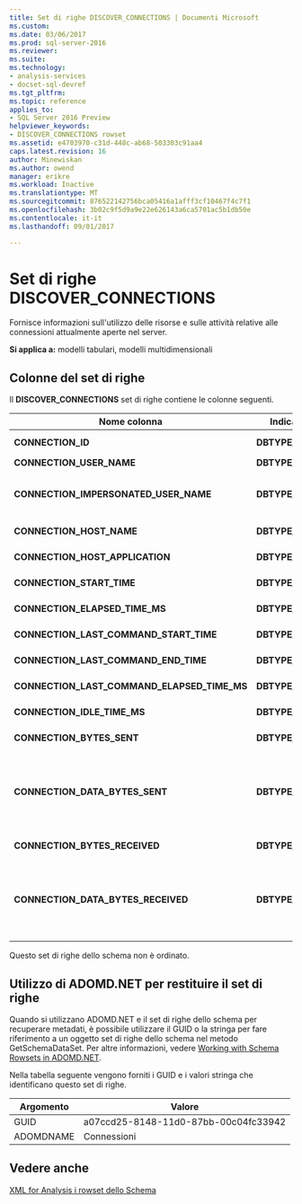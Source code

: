 ```yaml
---
title: Set di righe DISCOVER_CONNECTIONS | Documenti Microsoft
ms.custom: 
ms.date: 03/06/2017
ms.prod: sql-server-2016
ms.reviewer: 
ms.suite: 
ms.technology:
- analysis-services
- docset-sql-devref
ms.tgt_pltfrm: 
ms.topic: reference
applies_to:
- SQL Server 2016 Preview
helpviewer_keywords:
- DISCOVER_CONNECTIONS rowset
ms.assetid: e4703970-c31d-448c-ab68-503303c91aa4
caps.latest.revision: 16
author: Minewiskan
ms.author: owend
manager: erikre
ms.workload: Inactive
ms.translationtype: MT
ms.sourcegitcommit: 876522142756bca05416a1afff3cf10467f4c7f1
ms.openlocfilehash: 3b02c9f5d9a9e22e626143a6ca5701ac5b1db50e
ms.contentlocale: it-it
ms.lasthandoff: 09/01/2017

---
```

# <a name="discoverconnections-rowset"></a>Set di righe DISCOVER_CONNECTIONS
  Fornisce informazioni sull'utilizzo delle risorse e sulle attività relative alle connessioni attualmente aperte nel server.  
  
 **Si applica a:** modelli tabulari, modelli multidimensionali  
  
## <a name="rowset-columns"></a>Colonne del set di righe  
 Il **DISCOVER_CONNECTIONS** set di righe contiene le colonne seguenti.  
  
|Nome colonna|Indicatore del tipo|Restrizioni|Description|  
|-----------------|--------------------|------------------|-----------------|  
|**CONNECTION_ID**|**DBTYPE_I4**|Sì|Numero univoco che identifica la connessione.|  
|**CONNECTION_USER_NAME**|**DBTYPE_WSTR**|Sì|Nome utente della connessione.|  
|**CONNECTION_IMPERSONATED_USER_NAME**|**DBTYPE_WSTR**|Sì|Riservato per utilizzi futuri. In Analysis Services viene sempre restituito NULL per il valore di CONNECTION_IMPERSONATED_USER_NAME.|  
|**CONNECTION_HOST_NAME**|**DBTYPE_WSTR**|Sì|Nome del computer che ha iniziato la connessione.|  
|**CONNECTION_HOST_APPLICATION**|**DBTYPE_WSTR**||Nome dell'applicazione che ha iniziato la connessione.|  
|**CONNECTION_START_TIME**|**DBTYPE_DBTIMESTAMP**||Data e ora UTC del server in cui è iniziata la connessione.|  
|**CONNECTION_ELAPSED_TIME_MS**|**DBTYPE_I8**|Sì|Tempo trascorso, in millisecondi, dopo l'avvio della connessione.|  
|**CONNECTION_LAST_COMMAND_START_TIME**|**DBTYPE_DBTIMESTAMP**||Data e ora UTC del server in cui è iniziata l'esecuzione dell'ultimo comando.|  
|**CONNECTION_LAST_COMMAND_END_TIME**|**DBTYPE_DBTIMESTAMP**||Data e ora UTC del server in cui è terminata l'esecuzione dell'ultimo comando.|  
|**CONNECTION_LAST_COMMAND_ELAPSED_TIME_MS**|**DBTYPE_I8**|Sì|Tempo trascorso, in millisecondi, dopo la fine dell'esecuzione dell'ultimo comando.|  
|**CONNECTION_IDLE_TIME_MS**|**DBTYPE_I8**|Sì|Tempo di inattività, in millisecondi, dopo l'avvio della connessione.|  
|**CONNECTION_BYTES_SENT**|**DBTYPE_I8**||Numero accumulato dei byte inviati dalla connessione dopo l'avvio della connessione.|  
|**CONNECTION_DATA_BYTES_SENT**|**DBTYPE_I8**||Numero accumulato dei byte di dati inviati dalla connessione dopo l'avvio della connessione.<br /><br /> I dati vengono trasmessi compressi sulla connessione. Questo valore rappresenta i dati espansi inviati.|  
|**CONNECTION_BYTES_RECEIVED**|**DBTYPE_I8**||Numero accumulato dei byte ricevuti dalla connessione dopo l'avvio della connessione.|  
|**CONNECTION_DATA_BYTES_RECEIVED**|**DBTYPE_I8**||Numero accumulato dei byte di dati ricevuti dalla connessione dopo l'avvio della connessione.<br /><br /> I dati vengono trasmessi compressi sulla connessione. Questo valore rappresenta i dati espansi ricevuti.|  
  
 Questo set di righe dello schema non è ordinato.  
  
## <a name="using-adomdnet-to-return-the-rowset"></a>Utilizzo di ADOMD.NET per restituire il set di righe  
 Quando si utilizzano ADOMD.NET e il set di righe dello schema per recuperare metadati, è possibile utilizzare il GUID o la stringa per fare riferimento a un oggetto set di righe dello schema nel metodo GetSchemaDataSet. Per altre informazioni, vedere [Working with Schema Rowsets in ADOMD.NET](../../../analysis-services/multidimensional-models-adomd-net-client/retrieving-metadata-working-with-schema-rowsets.md).  
  
 Nella tabella seguente vengono forniti i GUID e i valori stringa che identificano questo set di righe.  
  
|Argomento|Valore|  
|--------------|-----------|  
|GUID|a07ccd25-8148-11d0-87bb-00c04fc33942|  
|ADOMDNAME|Connessioni|  
  
## <a name="see-also"></a>Vedere anche  
 [XML for Analysis i rowset dello Schema](../../../analysis-services/schema-rowsets/xml/xml-for-analysis-schema-rowsets.md)  
  
  


